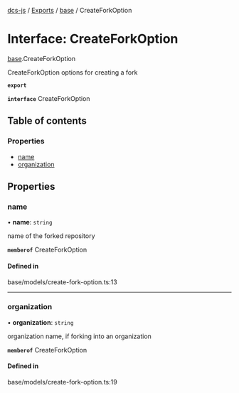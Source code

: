 [dcs-js](../README.md) / [Exports](../modules.md) / [base](../modules/base.md) / CreateForkOption

# Interface: CreateForkOption

[base](../modules/base.md).CreateForkOption

CreateForkOption options for creating a fork

**`export`**

**`interface`** CreateForkOption

## Table of contents

### Properties

- [name](base.CreateForkOption.md#name)
- [organization](base.CreateForkOption.md#organization)

## Properties

### <a id="name" name="name"></a> name

• **name**: `string`

name of the forked repository

**`memberof`** CreateForkOption

#### Defined in

base/models/create-fork-option.ts:13

___

### <a id="organization" name="organization"></a> organization

• **organization**: `string`

organization name, if forking into an organization

**`memberof`** CreateForkOption

#### Defined in

base/models/create-fork-option.ts:19
